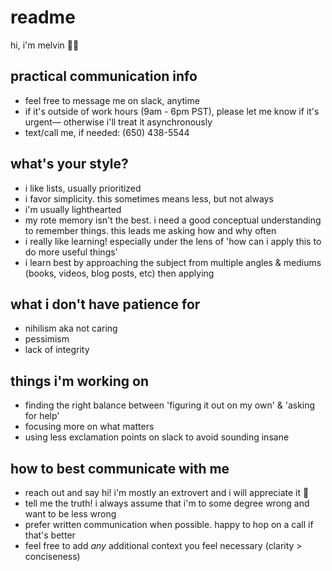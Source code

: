 # readme

hi, i'm melvin 👋🏽

## practical communication info

- feel free to message me on slack, anytime
- if it's outside of work hours (9am - 6pm PST), please let me know if it's urgent— otherwise i'll treat it asynchronously
- text/call me, if needed: (650) 438-5544

## what's your style?

- i like lists, usually prioritized
- i favor simplicity. this sometimes means less, but not always
- i'm usually lighthearted
- my rote memory isn't the best. i need a good conceptual understanding to remember things. this leads me asking how and why often
- i really like learning! especially under the lens of 'how can i apply this to do more useful things'
- i learn best by approaching the subject from multiple angles & mediums (books, videos, blog posts, etc) then applying

## what i don't have patience for

- nihilism aka not caring
- pessimism
- lack of integrity

## things i'm working on

- finding the right balance between 'figuring it out on my own' & 'asking for help'
- focusing more on what matters
- using less exclamation points on slack to avoid sounding insane

## how to best communicate with me

- reach out and say hi! i'm mostly an extrovert and i will appreciate it 🙂
- tell me the truth! i always assume that i'm to some degree wrong and want to be less wrong
- prefer written communication when possible. happy to hop on a call if that's better
- feel free to add _any_ additional context you feel necessary (clarity > conciseness)
